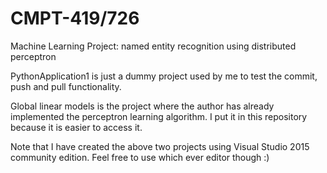 # CMPT-419/726
Machine Learning Project: named entity recognition using distributed perceptron

PythonApplication1 is just a dummy project used by me to test the commit, push and pull functionality.

Global linear models is the project where the author has already implemented the perceptron learning algorithm. I put it in this repository because it is easier to access it.

Note that I have created the above two projects using Visual Studio 2015 community edition. Feel free to use which ever editor though :)


